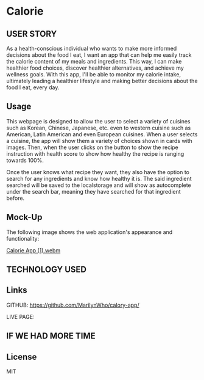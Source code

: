 # Calorie

## USER STORY

As a health-conscious individual who wants to make more informed decisions about the food I eat, I want an app that can help me easily track the calorie content of my meals and ingredients. This way, I can make healthier food choices, discover healthier alternatives, and achieve my wellness goals. With this app, I'll be able to monitor my calorie intake, ultimately leading  a healthier lifestyle and making better decisions about the food I eat, every day.

## Usage

This webpage is designed to allow the user to select a variety of cuisines such as Korean, Chinese, Japanese, etc. even to western cuisine such as American, Latin American and even European cuisines. When a user selects a cuisine, the app will show them a variety of choices shown in cards with images. Then, when the user clicks on the button to show the recipe instruction with health score to show how healthy the recipe is ranging towards 100%.

Once the user knows what recipe they want, they also have the option to search for any ingredients and know how healthy it is. The said ingredient searched will be saved to the localstorage and will show as autocomplete under the search bar, meaning they have searched for that ingredient before.

## Mock-Up

The following image shows the web application's appearance and functionality:

[Calorie App (1).webm](https://user-images.githubusercontent.com/117319952/217357238-c5f643b3-7102-45a9-8609-28479171b764.webm)


## TECHNOLOGY USED

## Links

GITHUB: https://github.com/MarilynWho/calory-app/

LIVE PAGE: 


## IF WE HAD MORE TIME

## License
MIT
